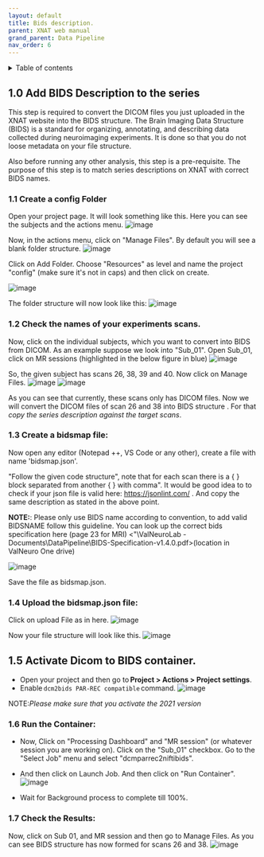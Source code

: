 ```yaml
---
layout: default
title: Bids description.
parent: XNAT web manual
grand_parent: Data Pipeline
nav_order: 6
---
```

<details markdown="block">
  <summary>
    Table of contents
  </summary>
  {: .text-delta }
1. TOC
{:toc}
</details>


## 1.0 Add BIDS Description to the series
This step is required to convert the DICOM files you just uploaded in the XNAT website into the BIDS structure. 
The Brain Imaging Data Structure (BIDS) is a standard for organizing, annotating, and describing data collected during neuroimaging experiments. 
It is done so that you do not loose metadata on your file structure. 

Also before running any other analysis, this step is a pre-requisite. 
The purpose of this step is to match series descriptions on XNAT with correct BIDS names.  

### 1.1 Create a config Folder
Open your project page. It will look something like this. Here you can see the subjects and the actions menu.
![image](https://user-images.githubusercontent.com/40626584/200135858-5afc97b1-cee7-40b4-ba40-abddde22fad6.png)

Now, in the actions menu, click on "Manage Files". By default you will see a blank folder structure. 
![image](https://user-images.githubusercontent.com/40626584/200135954-e42d46dd-633f-4436-a69d-00f8327b0d64.png)


Click on Add Folder. Choose "Resources" as level and name the project "config" (make sure it's not in caps) and then click on create.  

![image](https://user-images.githubusercontent.com/40626584/200136018-163a29ad-4ff1-49f0-844f-87360248b922.png)

The folder structure will now look like this: 
![image](https://user-images.githubusercontent.com/40626584/200136485-4d62b06f-cd28-42cb-985d-cb91eb58c7b0.png)

### 1.2 Check the names of your experiments scans.

Now, click on the individual subjects, which you want to convert into BIDS from DICOM. As an example suppose we look into "Sub_01". Open Sub_01, click on MR sessions (highlighted in the below figure in blue)
![image](https://user-images.githubusercontent.com/40626584/200136090-a754ab05-92a9-4cf6-af21-6131ca19fe90.png)


So, the given subject has scans 26, 38, 39 and 40. Now click on Manage Files. 
![image](https://user-images.githubusercontent.com/40626584/214589657-280880f7-f69c-4dbf-8a38-71f0a89a8ef1.png)
![image](https://user-images.githubusercontent.com/40626584/214584242-53647dc0-62e5-4547-aa0d-5f59d78da08f.png)



As you can see that currently, these scans only has DICOM files. Now we will convert the DICOM files of scan 26 and 38 into BIDS structure . For that *copy the series description against the target scans*.

### 1.3 Create a bidsmap file: 
Now open any editor (Notepad ++, VS Code or any other), create a file with name 'bidsmap.json'.

"Follow the given code structure", note that for each scan there is a { } block separated from another { } with comma". It would be good idea to to check if your json file is valid here: https://jsonlint.com/ . And copy the same description as stated in the above point.

**NOTE:**: Please only use BIDS name according to convention, to add valid BIDSNAME follow this guideline. You can look up the correct bids specification here (page 23 for MRI) <"\ValNeuroLab - Documents\DataPipeline\BIDS-Specification-v1.4.0.pdf>(location in ValNeuro One drive)

![image](https://user-images.githubusercontent.com/40626584/214589024-2f1e1286-50de-4ec6-a07d-7b4513b7808e.png)

Save the file as bidsmap.json.

### 1.4 Upload the bidsmap.json file:
Click on upload File as in here. 
![image](https://user-images.githubusercontent.com/40626584/200136197-a7cd76a3-31d2-4140-99a5-c6d3ec39277f.png)

Now your file structure will look like this.
![image](https://user-images.githubusercontent.com/40626584/200136226-ef10e75c-35c2-46d8-acd2-1e280e1bebf6.png)

## 1.5 Activate Dicom to BIDS container.
- Open your project and then go to **Project > Actions > Project settings**.
- Enable ``dcm2bids PAR-REC compatible`` command.
![image](https://user-images.githubusercontent.com/40626584/214590327-64ed85fa-cb87-4408-a8fb-e417f3af6df4.png)

NOTE:*Please make sure that you activate the 2021 version*

### 1.6 Run the Container:
- Now, Click on "Processing Dashboard" and "MR session" (or whatever session you are working on). Click on the "Sub_01" checkbox. Go to the "Select Job" menu and select "dcmparrec2niftibids". 
- And then click on Launch Job. And then click on "Run Container". 
![image](https://user-images.githubusercontent.com/40626584/200136394-26aa1071-d781-4a1d-849f-6318dc831517.png)

- Wait for Background process to complete till 100%. 
 
### 1.7 Check the Results: 
Now, click on Sub 01, and MR session and then go to Manage Files. As you can see BIDS structure has now formed for scans 26 and 38. 
 ![image](https://user-images.githubusercontent.com/40626584/214585147-9b0b4da6-5986-4842-8f5d-c3d3d13f8ab9.png)






